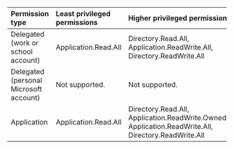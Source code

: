 |Permission type|Least privileged permissions|Higher privileged permissions|
|:---|:---|:---|
|Delegated (work or school account)|Application.Read.All|Directory.Read.All, Application.ReadWrite.All, Directory.ReadWrite.All|
|Delegated (personal Microsoft account)|Not supported.|Not supported.|
|Application|Application.Read.All|Directory.Read.All, Application.ReadWrite.OwnedBy, Application.ReadWrite.All, Directory.ReadWrite.All|